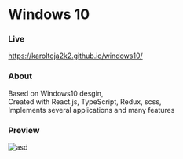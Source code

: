 # Windows 10

### Live
https://karoltoja2k2.github.io/windows10/

### About
Based on Windows10 desgin,</br>
Created with React.js, TypeScript, Redux, scss,</br>
Implements several applications and many features</br>

### Preview
![asd](https://user-images.githubusercontent.com/50992533/94705833-cb176e00-0341-11eb-9942-f76595b2a0d0.png)

